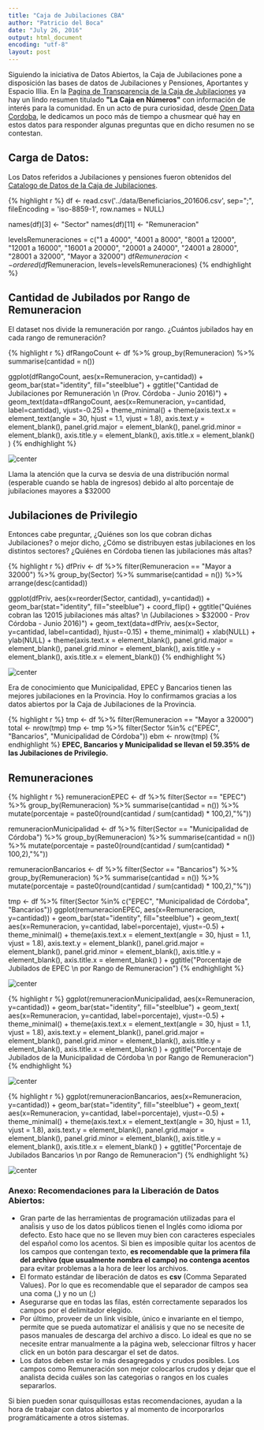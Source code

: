 ```yaml
---
title: "Caja de Jubilaciones CBA"
author: "Patricio del Boca"
date: "July 26, 2016"
output: html_document
encoding: "utf-8"
layout: post
---
```



Siguiendo la iniciativa de Datos Abiertos, la Caja de Jubilaciones pone a disposición las bases de datos de Jubilaciones y Pensiones, Aportantes y Espacio Illia. En la [Pagina de Transparencia de la Caja de Jubilaciones](http://www.cajajubilaciones.cba.gov.ar/portal/transparencia) ya hay un lindo resumen titulado **"La Caja en Números"** con información de interés para la comunidad. En un acto de pura curiosidad, desde [Open Data Cordoba](http://www.opendatacordoba.org), le dedicamos un poco más de tiempo a chusmear qué hay en estos datos para responder algunas preguntas que en dicho resumen no se contestan.

## Carga de Datos:

Los Datos referidos a Jubilaciones y pensiones fueron obtenidos del [Catalogo de Datos de la Caja de Jubilaciones](http://www.cajajubilaciones.cba.gov.ar/portal/catalogo_de_datos).


{% highlight r %}
df <- read.csv('../data/Beneficiarios_201606.csv', sep=";",
                 fileEncoding = 'iso-8859-1', row.names = NULL)

names(df)[3] <- "Sector"
names(df)[11] <- "Remuneracion"

levelsRemuneraciones = c("1 a 4000", "4001 a 8000", "8001 a 12000", "12001 a 16000", "16001 a 20000", "20001 a 24000", "24001 a 28000", "28001 a 32000", "Mayor a 32000")
df$Remuneracion <- ordered(df$Remuneracion,
                                        levels=levelsRemuneraciones)
{% endhighlight %}

## Cantidad de Jubilados por Rango de Remuneracion

El dataset nos divide la remuneración por rango. ¿Cuántos jubilados hay en cada rango de remuneración?


{% highlight r %}
dfRangoCount <- df %>% 
  group_by(Remuneracion) %>% 
  summarise(cantidad = n())

ggplot(dfRangoCount, aes(x=Remuneracion, y=cantidad)) +
  geom_bar(stat="identity", fill="steelblue") +
  ggtitle("Cantidad de Jubilaciones por Remuneración \n (Prov. Córdoba - Junio 2016)") +
  geom_text(data=dfRangoCount,
            aes(x=Remuneracion,
                y=cantidad,
                label=cantidad),
            vjust=-0.25) +
  theme_minimal() + 
  theme(axis.text.x = element_text(angle = 30, hjust = 1.1, vjust = 1.8),
        axis.text.y = element_blank(),
        panel.grid.major = element_blank(),
        panel.grid.minor = element_blank(),
        axis.title.y = element_blank(),
        axis.title.x = element_blank()
        )
{% endhighlight %}

<img src="/figs/2016-07-26-Caja-de-Jubilaciones-CBA/pressure-1.png" title="center" alt="center" style="display: block; margin: auto;" />

Llama la atención que la curva se desvia de una distribución normal (esperable cuando se habla de ingresos) debido al alto porcentaje de jubilaciones mayores a $32000

## Jubilaciones de Privilegio

Entonces cabe preguntar, ¿Quiénes son los que cobran dichas Jubilaciones? o mejor dicho, ¿Cómo se distribuyen estas jubilaciones en los distintos sectores? ¿Quiénes en Córdoba tienen las jubilaciones más altas?


{% highlight r %}
dfPriv <- df %>% 
  filter(Remuneracion == "Mayor a 32000") %>% 
  group_by(Sector) %>% 
  summarise(cantidad = n()) %>% 
  arrange(desc(cantidad))

ggplot(dfPriv, aes(x=reorder(Sector, cantidad), y=cantidad)) + 
  geom_bar(stat="identity", fill="steelblue") + 
  coord_flip() + 
  ggtitle("Quiénes cobran las 12015 jubilaciones más altas? \n (Jubilaciones > $32000 - Prov Córdoba - Junio 2016)") +
  geom_text(data=dfPriv,
            aes(x=Sector,
                y=cantidad,
                label=cantidad),
            hjust=-0.15) +
  theme_minimal() + xlab(NULL) + ylab(NULL) + 
  theme(axis.text.x = element_blank(),
        panel.grid.major = element_blank(),
        panel.grid.minor = element_blank(),
        axis.title.y = element_blank(),
        axis.title.x = element_blank())
{% endhighlight %}

<img src="/figs/2016-07-26-Caja-de-Jubilaciones-CBA/unnamed-chunk-2-1.png" title="center" alt="center" style="display: block; margin: auto;" />

Era de conocimiento que Municipalidad, EPEC y Bancarios tienen las mejores jubilaciones en la Provincia. Hoy lo confirmamos gracias a los datos abiertos por la Caja de Jubilaciones de la Provincia.


{% highlight r %}
tmp <- df %>% filter(Remuneracion == "Mayor a 32000")
total <- nrow(tmp)
tmp <- tmp %>% filter(Sector %in% c("EPEC", "Bancarios", "Municipalidad de Córdoba")) 
ebm <- nrow(tmp)
{% endhighlight %}
**EPEC, Bancarios y Municipalidad se llevan el 59.35% de las Jubilaciones de Privilegio.**



## Remuneraciones


{% highlight r %}
remuneracionEPEC <- df %>% 
  filter(Sector == "EPEC") %>%
  group_by(Remuneracion) %>% 
  summarise(cantidad = n()) %>% 
  mutate(porcentaje = paste0(round(cantidad / sum(cantidad) * 100,2),"%"))

remuneracionMunicipalidad <- df %>% 
  filter(Sector == "Municipalidad de Córdoba") %>%
  group_by(Remuneracion) %>% 
  summarise(cantidad = n()) %>% 
  mutate(porcentaje = paste0(round(cantidad / sum(cantidad) * 100,2),"%"))

remuneracionBancarios <- df %>% 
  filter(Sector == "Bancarios") %>%
  group_by(Remuneracion) %>% 
  summarise(cantidad = n()) %>% 
  mutate(porcentaje = paste0(round(cantidad / sum(cantidad) * 100,2),"%"))

tmp <- df %>% filter(Sector %in% c("EPEC", "Municipalidad de Córdoba", "Bancarios"))
ggplot(remuneracionEPEC, aes(x=Remuneracion, y=cantidad)) + 
  geom_bar(stat="identity", fill="steelblue") +
  geom_text(
    aes(x=Remuneracion, 
        y=cantidad, 
        label=porcentaje),
    vjust=-0.5) +
  theme_minimal() +
  theme(axis.text.x = element_text(angle = 30, hjust = 1.1, vjust = 1.8),
        axis.text.y = element_blank(),
        panel.grid.major = element_blank(),
        panel.grid.minor = element_blank(),
        axis.title.y = element_blank(),
        axis.title.x = element_blank()
        ) +
  ggtitle("Porcentaje de Jubilados de EPEC \n por Rango de Remuneracion")
{% endhighlight %}

<img src="/figs/2016-07-26-Caja-de-Jubilaciones-CBA/unnamed-chunk-5-1.png" title="center" alt="center" style="display: block; margin: auto;" />

{% highlight r %}
ggplot(remuneracionMunicipalidad, aes(x=Remuneracion, y=cantidad)) + 
  geom_bar(stat="identity", fill="steelblue") +
  geom_text(
    aes(x=Remuneracion, 
        y=cantidad, 
        label=porcentaje),
    vjust=-0.5) +
  theme_minimal() +
  theme(axis.text.x = element_text(angle = 30, hjust = 1.1, vjust = 1.8),
        axis.text.y = element_blank(),
        panel.grid.major = element_blank(),
        panel.grid.minor = element_blank(),
        axis.title.y = element_blank(),
        axis.title.x = element_blank()
        ) +
  ggtitle("Porcentaje de Jubilados de la Municipalidad de Córdoba \n por Rango de Remuneracion")
{% endhighlight %}

<img src="/figs/2016-07-26-Caja-de-Jubilaciones-CBA/unnamed-chunk-5-2.png" title="center" alt="center" style="display: block; margin: auto;" />

{% highlight r %}
ggplot(remuneracionBancarios, aes(x=Remuneracion, y=cantidad)) + 
  geom_bar(stat="identity", fill="steelblue") +
  geom_text(
    aes(x=Remuneracion, 
        y=cantidad, 
        label=porcentaje),
    vjust=-0.5) +
  theme_minimal() +
  theme(axis.text.x = element_text(angle = 30, hjust = 1.1, vjust = 1.8),
        axis.text.y = element_blank(),
        panel.grid.major = element_blank(),
        panel.grid.minor = element_blank(),
        axis.title.y = element_blank(),
        axis.title.x = element_blank()
        ) +
  ggtitle("Porcentaje de Jubilados Bancarios \n por Rango de Remuneracion")
{% endhighlight %}

<img src="/figs/2016-07-26-Caja-de-Jubilaciones-CBA/unnamed-chunk-5-3.png" title="center" alt="center" style="display: block; margin: auto;" />

### Anexo: Recomendaciones para la Liberación de Datos Abiertos:

 - Gran parte de las herramientas de programación utilizadas para el anaĺisis y uso de los datos públicos tienen el Inglés como idioma por defecto. Esto hace que no se lleven muy bien con caracteres especiales del español como los acentos. Si bien es imposible quitar los acentos de los campos que contengan texto, **es recomendable que la primera fila del archivo (que usualmente nombra el campo) no contenga acentos** para evitar problemas a la hora de leer los archivos.
 - El formato estándar de liberación de datos es **csv** (Comma Separated Values). Por lo que es recomendable que el separador de campos sea una coma (,) y no un (;)
 - Asegurarse que en todas las filas, estén correctamente separados los campos por el delimitador elegido.
 - Por último, proveer de un link visible, único e invariante en el tiempo, permite que se pueda automatizar el análisis y que no se necesite de pasos manuales de descarga del archivo a disco. Lo ideal es que no se necesite entrar manualmente a la página web, seleccionar filtros y hacer click en un botón para descargar el set de datos.
 - Los datos deben estar lo más desagregados y crudos posibles. Los campos como Remuneración son mejor colocarlos crudos y dejar que el analista decida cuáles son las categorias o rangos en los cuales separarlos.
 
Si bien pueden sonar quisquillosas estas recomendaciones, ayudan a la hora de trabajar con datos abiertos y al momento de incorporarlos programáticamente a otros sistemas.
